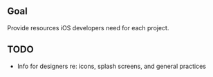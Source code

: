 ## Goal

Provide resources iOS developers need for each project.

## TODO

- Info for designers re: icons, splash screens, and general practices
